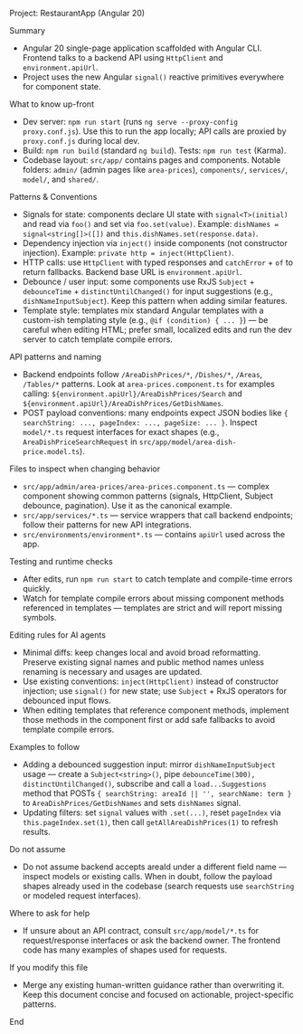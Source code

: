Project: RestaurantApp (Angular 20)

Summary

- Angular 20 single-page application scaffolded with Angular CLI. Frontend talks to a backend API using `HttpClient` and `environment.apiUrl`.
- Project uses the new Angular `signal()` reactive primitives everywhere for component state.

What to know up-front

- Dev server: `npm run start` (runs `ng serve --proxy-config proxy.conf.js`). Use this to run the app locally; API calls are proxied by `proxy.conf.js` during local dev.
- Build: `npm run build` (standard `ng build`). Tests: `npm run test` (Karma).
- Codebase layout: `src/app/` contains pages and components. Notable folders: `admin/` (admin pages like `area-prices`), `components/`, `services/`, `model/`, and `shared/`.

Patterns & Conventions

- Signals for state: components declare UI state with `signal<T>(initial)` and read via `foo()` and set via `foo.set(value)`. Example: `dishNames = signal<string[]>([])` and `this.dishNames.set(response.data)`.
- Dependency injection via `inject()` inside components (not constructor injection). Example: `private http = inject(HttpClient)`.
- HTTP calls: use `HttpClient` with typed responses and `catchError` + `of` to return fallbacks. Backend base URL is `environment.apiUrl`.
- Debounce / user input: some components use RxJS `Subject` + `debounceTime` + `distinctUntilChanged()` for input suggestions (e.g., `dishNameInputSubject`). Keep this pattern when adding similar features.
- Template style: templates mix standard Angular templates with a custom-ish templating style (e.g., `@if (condition) { ... }`) — be careful when editing HTML; prefer small, localized edits and run the dev server to catch template compile errors.

API patterns and naming

- Backend endpoints follow `/AreaDishPrices/*`, `/Dishes/*`, `/Areas`, `/Tables/*` patterns. Look at `area-prices.component.ts` for examples calling: `${environment.apiUrl}/AreaDishPrices/Search` and `${environment.apiUrl}/AreaDishPrices/GetDishNames`.
- POST payload conventions: many endpoints expect JSON bodies like `{ searchString: ..., pageIndex: ..., pageSize: ... }`. Inspect `model/*.ts` request interfaces for exact shapes (e.g., `AreaDishPriceSearchRequest` in `src/app/model/area-dish-price.model.ts`).

Files to inspect when changing behavior

- `src/app/admin/area-prices/area-prices.component.ts` — complex component showing common patterns (signals, HttpClient, Subject debounce, pagination). Use it as the canonical example.
- `src/app/services/*.ts` — service wrappers that call backend endpoints; follow their patterns for new API integrations.
- `src/environments/environment*.ts` — contains `apiUrl` used across the app.

Testing and runtime checks

- After edits, run `npm run start` to catch template and compile-time errors quickly.
- Watch for template compile errors about missing component methods referenced in templates — templates are strict and will report missing symbols.

Editing rules for AI agents

- Minimal diffs: keep changes local and avoid broad reformatting. Preserve existing signal names and public method names unless renaming is necessary and usages are updated.
- Use existing conventions: `inject(HttpClient)` instead of constructor injection; use `signal()` for new state; use `Subject` + RxJS operators for debounced input flows.
- When editing templates that reference component methods, implement those methods in the component first or add safe fallbacks to avoid template compile errors.

Examples to follow

- Adding a debounced suggestion input: mirror `dishNameInputSubject` usage — create a `Subject<string>()`, pipe `debounceTime(300), distinctUntilChanged()`, subscribe and call a `load...Suggestions` method that POSTs `{ searchString: areaId || '', searchName: term }` to `AreaDishPrices/GetDishNames` and sets `dishNames` signal.
- Updating filters: set `signal` values with `.set(...)`, reset `pageIndex` via `this.pageIndex.set(1)`, then call `getAllAreaDishPrices(1)` to refresh results.

Do not assume

- Do not assume backend accepts areaId under a different field name — inspect models or existing calls. When in doubt, follow the payload shapes already used in the codebase (search requests use `searchString` or modeled request interfaces).

Where to ask for help

- If unsure about an API contract, consult `src/app/model/*.ts` for request/response interfaces or ask the backend owner. The frontend code has many examples of shapes used for requests.

If you modify this file

- Merge any existing human-written guidance rather than overwriting it. Keep this document concise and focused on actionable, project-specific patterns.

End
